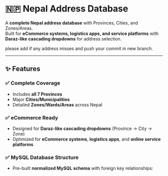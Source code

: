 # 🇳🇵 Nepal Address Database

A **complete Nepal address database** with Provinces, Cities, and Zones/Areas.  
Built for **eCommerce systems, logistics apps, and service platforms** with **Daraz-like cascading dropdowns** for address selection.

please add if any address misses and push your commit in new branch.

---

## ✨ Features

### ✅ Complete Coverage
- Includes **all 7 Provinces**
- Major **Cities/Municipalities**
- Detailed **Zones/Wards/Areas** across Nepal

### ✅ eCommerce Ready
- Designed for **Daraz-like cascading dropdowns** (Province → City → Zone)
- Optimized for **eCommerce systems**, **logistics apps**, and **online service platforms**

### ✅ MySQL Database Structure
- Pre-built **normalized MySQL schema** with foreign key relationships:

